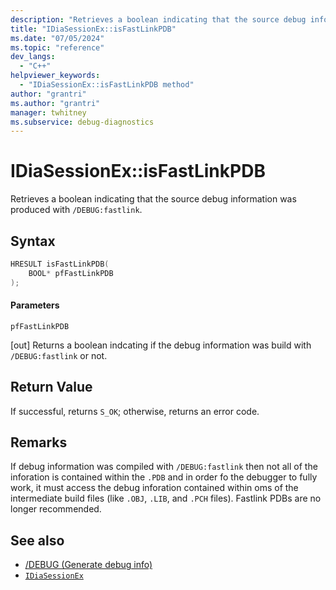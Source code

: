 ```yaml
---
description: "Retrieves a boolean indicating that the source debug information was produced with /DEBUG:fastlink."
title: "IDiaSessionEx::isFastLinkPDB"
ms.date: "07/05/2024"
ms.topic: "reference"
dev_langs:
  - "C++"
helpviewer_keywords:
  - "IDiaSessionEx::isFastLinkPDB method"
author: "grantri"
ms.author: "grantri"
manager: twhitney
ms.subservice: debug-diagnostics
---
```

# IDiaSessionEx::isFastLinkPDB

Retrieves a boolean indicating that the source debug information was produced with `/DEBUG:fastlink`.

## Syntax

```C++
HRESULT isFastLinkPDB(
    BOOL* pfFastLinkPDB
);
```

#### Parameters

 `pfFastLinkPDB`

[out] Returns a boolean indcating if the debug information was build with `/DEBUG:fastlink` or not.

## Return Value

 If successful, returns `S_OK`; otherwise, returns an error code.

## Remarks

If debug information was compiled with `/DEBUG:fastlink` then not all of the inforation is contained within the `.PDB` and in order fo the debugger to fully work, it must access the debug inforation contained within oms of the intermediate build files (like `.OBJ`, `.LIB`, and `.PCH` files). Fastlink PDBs are no longer recommended.

## See also

- [/DEBUG (Generate debug info)](/cpp/build/reference/debug-generate-debug-info)
- [`IDiaSessionEx`](../../debugger/debug-interface-access/idiasessionex.md)
